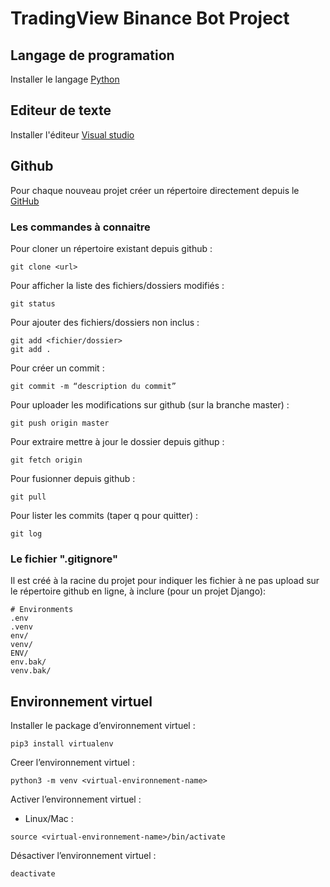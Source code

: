# TradingView Binance Bot Project

## Langage de programation
Installer le langage [Python](https://www.python.org/downloads/)
## Editeur de texte
Installer l'éditeur [Visual studio](https://code.visualstudio.com/) 
## Github
Pour chaque nouveau projet créer un répertoire directement depuis le [GitHub](https://github.com/)
### Les commandes à connaitre 
Pour cloner un répertoire existant depuis github : 
```
git clone <url>
```
Pour afficher la liste des fichiers/dossiers modifiés : 
```
git status
```
Pour ajouter des fichiers/dossiers non inclus : 
```
git add <fichier/dossier>
git add .
```
Pour créer un commit : 
```
git commit -m “description du commit”
```
Pour uploader les modifications sur github (sur la branche master) : 
```
git push origin master
```
Pour extraire mettre à jour le dossier depuis githup : 
```
git fetch origin
```
Pour fusionner depuis github : 
```
git pull
```
Pour lister les commits (taper q pour quitter) : 
```
git log 
```
### Le fichier ".gitignore"
Il est créé à la racine du projet pour indiquer les fichier à ne pas upload sur le répertoire github en ligne, à inclure (pour un projet Django):
```
# Environments
.env
.venv
env/
venv/
ENV/
env.bak/
venv.bak/
```
## Environnement virtuel
Installer le package d’environnement virtuel : 
```
pip3 install virtualenv
```
Creer l’environnement virtuel : 
```
python3 -m venv <virtual-environnement-name>
```
Activer l’environnement virtuel : 
- Linux/Mac :
```
source <virtual-environnement-name>/bin/activate
```
Désactiver l’environnement virtuel :
``` 
deactivate
```